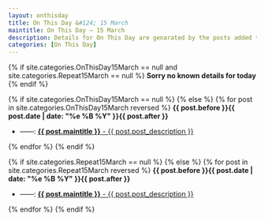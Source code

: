 ```yaml
---
layout: onthisday
title: On This Day &#124; 15 March
maintitle: On This Day — 15 March
description: Details for On This Day are genarated by the posts added to the website so the content is subject to changes/updates over time.
categories: [On This Day]
---
```


{% if site.categories.OnThisDay15March == null and site.categories.Repeat15March == null %}
<strong>Sorry no known details for today</strong>
{% endif %}

{% if site.categories.OnThisDay15March == null %}
{% else %}
{% for post in site.categories.OnThisDay15March reversed %}
<strong>{{ post.before }}{{ post.date | date: "%e %B %Y" }}{{ post.after }}</strong>
<ul>
<li> ——: <a href="{{ post.url }}"><strong>{{ post.maintitle }}</strong> - {{ post.post_description }}</a></li>
</ul>
{% endfor %}
{% endif %}

{% if site.categories.Repeat15March == null %}
{% else %}
{% for post in site.categories.Repeat15March reversed %}
<strong>{{ post.before }}{{ post.date | date: "%e %B %Y" }}{{ post.after }}</strong>
<ul>
<li> ——: <a href="{{ post.url }}"><strong>{{ post.maintitle }}</strong> - {{ post.post_description }}</a></li>
</ul>
{% endfor %}
{% endif %}
